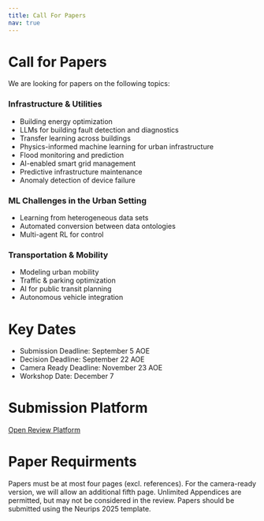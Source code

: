 ```yaml
---
title: Call For Papers
nav: true
---
```


# Call for Papers

We are looking for papers on the following topics:

### Infrastructure & Utilities
- Building energy optimization  
- LLMs for building fault detection and diagnostics  
- Transfer learning across buildings  
- Physics-informed machine learning for urban infrastructure  
- Flood monitoring and prediction  
- AI-enabled smart grid management  
- Predictive infrastructure maintenance  
- Anomaly detection of device failure  

### ML Challenges in the Urban Setting
- Learning from heterogeneous data sets  
- Automated conversion between data ontologies  
- Multi-agent RL for control  

### Transportation & Mobility
- Modeling urban mobility  
- Traffic & parking optimization  
- AI for public transit planning  
- Autonomous vehicle integration  

# Key Dates
- Submission Deadline: September 5 AOE
- Decision Deadline: September 22 AOE
- Camera Ready Deadline: November 23 AOE
- Workshop Date: December 7
  
# Submission Platform
[Open Review Platform](https://openreview.net/group?id=NeurIPS.cc/2025/Workshop/UrbanAI&referrer=%5BHomepage%5D(%2F)#tab-recent-activity)

# Paper Requirments
Papers must be at most four pages (excl. references). For the camera-ready version, we will allow an additional fifth page. Unlimited Appendices are permitted, but may not be considered in the review. Papers should be submitted using the Neurips 2025 template.

